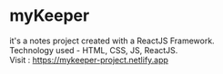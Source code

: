 # myKeeper
it's a notes project created with a ReactJS Framework. <br>
Technology used - HTML, CSS, JS, ReactJS. <br>
Visit : https://mykeeper-project.netlify.app
